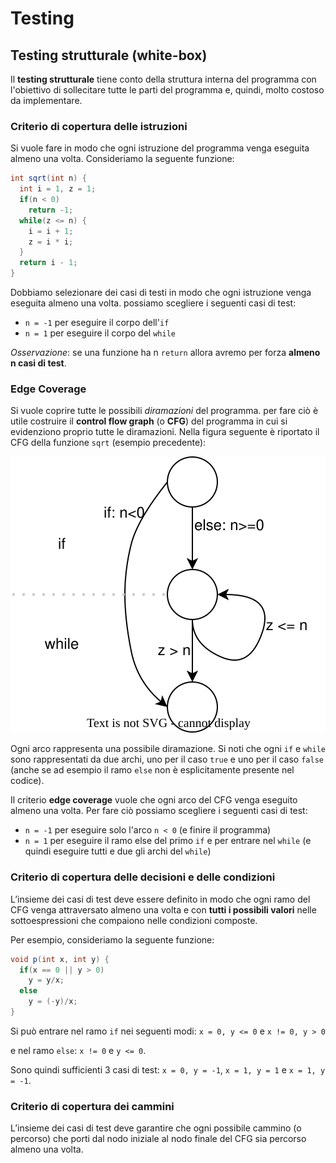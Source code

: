 # Testing

## Testing strutturale (white-box)

Il **testing strutturale** tiene conto della struttura interna del programma con l'obiettivo di sollecitare tutte le parti del programma e, quindi, molto costoso da implementare.

### Criterio di copertura delle istruzioni

Si vuole fare in modo che ogni istruzione del programma venga eseguita almeno una volta.
Consideriamo la seguente funzione:

```java
int sqrt(int n) {
  int i = 1, z = 1;
  if(n < 0) 
    return -1;
  while(z <= n) {
    i = i + 1;
    z = i * i;
  }
  return i - 1;
}
```

Dobbiamo selezionare dei casi di testi in modo che ogni istruzione venga eseguita almeno una volta.
possiamo scegliere i seguenti casi di test:

- `n = -1` per eseguire il corpo dell'`if`
- `n = 1` per eseguire il corpo del `while`

_Osservazione_: se una funzione ha n `return` allora avremo per forza **almeno n casi di test**.

### Edge Coverage

Si vuole coprire tutte le possibili _diramazioni_ del programma. per fare ciò è utile costruire il **control flow graph** (o **CFG**) del programma in cui si evidenziono proprio tutte le diramazioni.
Nella figura seguente è riportato il CFG della funzione `sqrt` (esempio precedente):

![](./immagini/cfg.svg)

Ogni arco rappresenta una possibile diramazione. Si noti che ogni `if` e `while` sono rappresentati da due archi, uno per il caso `true` e uno per il caso `false` (anche se ad esempio il ramo `else` non è esplicitamente presente nel codice).

Il criterio **edge coverage** vuole che ogni arco del CFG venga eseguito almeno una volta. Per fare ciò possiamo scegliere i seguenti casi di test:

- `n = -1` per eseguire solo l'arco `n < 0` (e finire il programma)
- `n = 1` per eseguire il ramo else del primo `if` e per entrare nel `while` (e quindi eseguire tutti e due gli archi del `while`)

### Criterio di copertura delle decisioni e delle condizioni

L’insieme dei casi di test deve essere definito in modo che ogni ramo del CFG venga attraversato almeno una volta e con **tutti i possibili valori** nelle sottoespressioni che compaiono nelle condizioni composte.

Per esempio, consideriamo la seguente funzione:

```java
void p(int x, int y) {
  if(x == 0 || y > 0)
    y = y/x;
  else
    y = (-y)/x;
}
```

Si può entrare nel ramo `if` nei seguenti modi: `x = 0, y <= 0` e `x != 0, y > 0`

e nel ramo `else`: `x != 0` e `y <= 0`.

Sono quindi sufficienti 3 casi di test: `x = 0, y = -1`, `x = 1, y = 1` e `x = 1, y = -1`.

### Criterio di copertura dei cammini

L’insieme dei casi di test deve garantire che ogni possibile cammino (o percorso) che porti dal nodo iniziale al nodo finale del CFG sia percorso almeno una volta.

<!--TODO: fare un esempio del criterio path coverage-->
<!--TODO: scrivere possibili "tranelli" nei TdE-->
<!--TODO: esercizio da TdE-->
